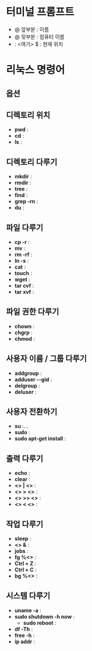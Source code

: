 
# 터미널 프롬프트

- @ 앞부분 : 이름
- @ 뒷부분 : 컴퓨터 이름
- : <여기> $ : 현재 위치

# 리눅스 명령어

## 옵션


## 디렉토리 위치

- **pwd** : 
- **cd** : 
- **ls** : 

## 디렉토리 다루기

- **mkdir** : 
- **rmdir** :
- **tree** :
- **find** :
- **grep -rn** :
- **du** :

## 파일 다루기

- **cp -r** :
- **mv** :
- **rm -rf** :
- **ln -s** :
- **cat** :
- **touch** :
- **wget** :
- **tar cvf** :
- **tar xvf** :

## 파일 권한 다루기

- **chown** :
- **chgrp** :
- **chmod** :

## 사용자 이름 / 그룹 다루기

- **addgroup** :
- **adduser --gid** :
- **delgroup** :
- **deluser** :

## 사용자 전환하기

- **su** :...
- **sudo** :
- **sudo apt-get install** :

## 출력 다루기

- **echo** : 
- **clear** :
- **<> | <>** : 
- **<> > <>** :
- **<> >> <>** :
- **<> < <>** : 

## 작업 다루기

- **sleep** : 
- **<> &** :
- **jobs** :
- **fg %<>** : 
- **Ctrl + Z** :
- **Ctrl + C** :
- **bg %<>** :

## 시스템 다루기

- **uname -a** :
- **sudo shutdown -h now** :
	- **sudo reboot** :
- **df -Th** :
- **free -h** :
- **ip addr** : 